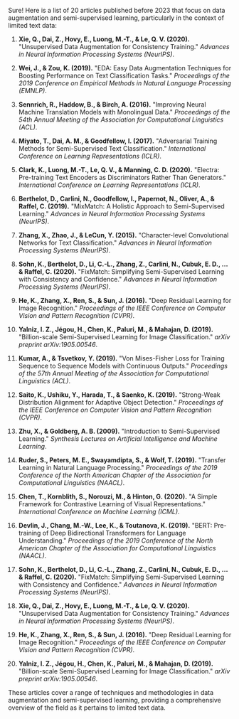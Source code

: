 Sure! Here is a list of 20 articles published before 2023 that focus on data augmentation and semi-supervised learning, particularly in the context of limited text data:

1. **Xie, Q., Dai, Z., Hovy, E., Luong, M.-T., & Le, Q. V. (2020).** "Unsupervised Data Augmentation for Consistency Training." *Advances in Neural Information Processing Systems (NeurIPS)*.

2. **Wei, J., & Zou, K. (2019).** "EDA: Easy Data Augmentation Techniques for Boosting Performance on Text Classification Tasks." *Proceedings of the 2019 Conference on Empirical Methods in Natural Language Processing (EMNLP)*.

3. **Sennrich, R., Haddow, B., & Birch, A. (2016).** "Improving Neural Machine Translation Models with Monolingual Data." *Proceedings of the 54th Annual Meeting of the Association for Computational Linguistics (ACL)*.

4. **Miyato, T., Dai, A. M., & Goodfellow, I. (2017).** "Adversarial Training Methods for Semi-Supervised Text Classification." *International Conference on Learning Representations (ICLR)*.

5. **Clark, K., Luong, M.-T., Le, Q. V., & Manning, C. D. (2020).** "Electra: Pre-training Text Encoders as Discriminators Rather Than Generators." *International Conference on Learning Representations (ICLR)*.

6. **Berthelot, D., Carlini, N., Goodfellow, I., Papernot, N., Oliver, A., & Raffel, C. (2019).** "MixMatch: A Holistic Approach to Semi-Supervised Learning." *Advances in Neural Information Processing Systems (NeurIPS)*.

7. **Zhang, X., Zhao, J., & LeCun, Y. (2015).** "Character-level Convolutional Networks for Text Classification." *Advances in Neural Information Processing Systems (NeurIPS)*.

8. **Sohn, K., Berthelot, D., Li, C.-L., Zhang, Z., Carlini, N., Cubuk, E. D., ... & Raffel, C. (2020).** "FixMatch: Simplifying Semi-Supervised Learning with Consistency and Confidence." *Advances in Neural Information Processing Systems (NeurIPS)*.

9. **He, K., Zhang, X., Ren, S., & Sun, J. (2016).** "Deep Residual Learning for Image Recognition." *Proceedings of the IEEE Conference on Computer Vision and Pattern Recognition (CVPR)*.

10. **Yalniz, I. Z., Jégou, H., Chen, K., Paluri, M., & Mahajan, D. (2019).** "Billion-scale Semi-Supervised Learning for Image Classification." *arXiv preprint arXiv:1905.00546*.

11. **Kumar, A., & Tsvetkov, Y. (2019).** "Von Mises-Fisher Loss for Training Sequence to Sequence Models with Continuous Outputs." *Proceedings of the 57th Annual Meeting of the Association for Computational Linguistics (ACL)*.

12. **Saito, K., Ushiku, Y., Harada, T., & Saenko, K. (2019).** "Strong-Weak Distribution Alignment for Adaptive Object Detection." *Proceedings of the IEEE Conference on Computer Vision and Pattern Recognition (CVPR)*.

13. **Zhu, X., & Goldberg, A. B. (2009).** "Introduction to Semi-Supervised Learning." *Synthesis Lectures on Artificial Intelligence and Machine Learning*.

14. **Ruder, S., Peters, M. E., Swayamdipta, S., & Wolf, T. (2019).** "Transfer Learning in Natural Language Processing." *Proceedings of the 2019 Conference of the North American Chapter of the Association for Computational Linguistics (NAACL)*.

15. **Chen, T., Kornblith, S., Norouzi, M., & Hinton, G. (2020).** "A Simple Framework for Contrastive Learning of Visual Representations." *International Conference on Machine Learning (ICML)*.

16. **Devlin, J., Chang, M.-W., Lee, K., & Toutanova, K. (2019).** "BERT: Pre-training of Deep Bidirectional Transformers for Language Understanding." *Proceedings of the 2019 Conference of the North American Chapter of the Association for Computational Linguistics (NAACL)*.

17. **Sohn, K., Berthelot, D., Li, C.-L., Zhang, Z., Carlini, N., Cubuk, E. D., ... & Raffel, C. (2020).** "FixMatch: Simplifying Semi-Supervised Learning with Consistency and Confidence." *Advances in Neural Information Processing Systems (NeurIPS)*.

18. **Xie, Q., Dai, Z., Hovy, E., Luong, M.-T., & Le, Q. V. (2020).** "Unsupervised Data Augmentation for Consistency Training." *Advances in Neural Information Processing Systems (NeurIPS)*.

19. **He, K., Zhang, X., Ren, S., & Sun, J. (2016).** "Deep Residual Learning for Image Recognition." *Proceedings of the IEEE Conference on Computer Vision and Pattern Recognition (CVPR)*.

20. **Yalniz, I. Z., Jégou, H., Chen, K., Paluri, M., & Mahajan, D. (2019).** "Billion-scale Semi-Supervised Learning for Image Classification." *arXiv preprint arXiv:1905.00546*.

These articles cover a range of techniques and methodologies in data augmentation and semi-supervised learning, providing a comprehensive overview of the field as it pertains to limited text data.
